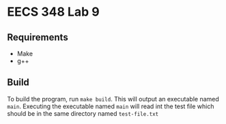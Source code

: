 # EECS 348 Lab 9

## Requirements

- Make
- g++

## Build

To build the program, run `make build`. This will output an executable named `main`. Executing the executable named `main` will read int the test file which should be in the same directory named `test-file.txt`
